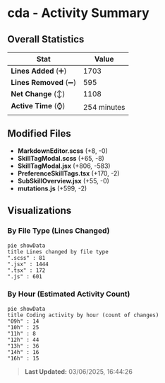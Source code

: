 # cda - Activity Summary 

## Overall Statistics

| Stat                   | Value                                                             |
| ---------------------- | ----------------------------------------------------------------- |
| **Lines Added** (➕)   | 1703                                          |
| **Lines Removed** (➖) | 595                                        |
| **Net Change** (↕)    | 1108                |
| **Active Time** (⌚)   | 254 minutes |


## Modified Files
- **MarkdownEditor.scss** (+8, -0)
- **SkillTagModal.scss** (+65, -8)
- **SkillTagModal.jsx** (+806, -583)
- **PreferenceSkillTags.tsx** (+170, -2)
- **SubSkillOverview.jsx** (+55, -0)
- **mutations.js** (+599, -2)

## Visualizations

### By File Type (Lines Changed)

```mermaid
pie showData
title Lines changed by file type
".scss" : 81
".jsx" : 1444
".tsx" : 172
".js" : 601
```

### By Hour (Estimated Activity Count)

```mermaid
pie showData
title Coding activity by hour (count of changes)
"09h" : 14
"10h" : 25
"11h" : 8
"12h" : 44
"13h" : 36
"14h" : 16
"16h" : 15
```


> **Last Updated:** 03/06/2025, 16:44:26